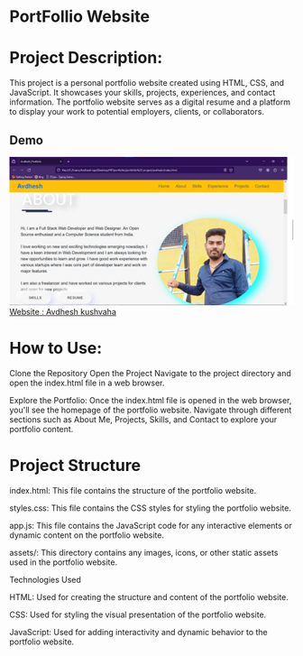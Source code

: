 # PortFollio Website


# Project Description:

This project is a personal portfolio website created using HTML, CSS, and JavaScript. It showcases your skills, projects, experiences, and contact information. The portfolio website serves as a digital resume and a platform to display your work to potential employers, clients, or collaborators.


## Demo
![Demo](demo.png)
[Website : Avdhesh kushvaha](https://poetic-tartufo-e1fd6d.netlify.app/)


# How to Use:

Clone the Repository
Open the Project
Navigate to the project directory and open the index.html file in a web browser.

Explore the Portfolio:
Once the index.html file is opened in the web browser, you'll see the homepage of the portfolio website. Navigate through different sections such as About Me, Projects, Skills, and Contact to explore your portfolio content.

# Project Structure

index.html: This file contains the structure of the portfolio website.

styles.css: This file contains the CSS styles for styling the portfolio website.

app.js: This file contains the JavaScript code for any interactive elements or dynamic content on the portfolio website.

assets/: This directory contains any images, icons, or other static assets used in the portfolio website.

Technologies Used

HTML: Used for creating the structure and content of the portfolio website.

CSS: Used for styling the visual presentation of the portfolio website.

JavaScript: Used for adding interactivity and dynamic behavior to the portfolio website.


